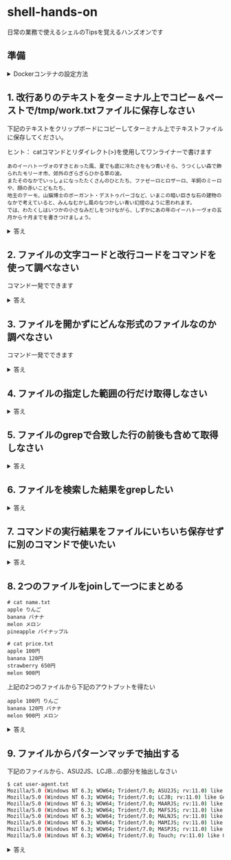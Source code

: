 # shell-hands-on
日常の業務で使えるシェルのTipsを覚えるハンズオンです

## 準備

<details>
<summary>Dockerコンテナの設定方法</summary>

dockerでCentOS7のコンテナを立ち上げましょう。`-it`オプション指定でコンテナの中にログインします。

```sh
# 「centos:7.7.1908」イメージからコンテナを起動してbashを実行する
# --rmオプションを指定しているので実行が終わったらコンテナは削除され残りません。
docker run -it --rm centos:7.7.1908 /bin/bash
```

ログインしたらまず必要なコマンドをインストールしてください

```sh
yum install -y epel-release && yum install -y nkf && yum install -y git && yum install -y file
```

このリポジトリをcloneしておいてください

```sh
git clone https://github.com/bookreadking/shell-hands-on.git
```

準備が出来たのでコマンドを試しましょう。
</details>

## 1. 改行ありのテキストをターミナル上でコピー＆ペーストで/tmp/work.txtファイルに保存しなさい

下記のテキストをクリップボードにコピーしてターミナル上でテキストファイルに保存してください。  

ヒント： catコマンドとリダイレクト(>)を使用してワンライナーで書けます

```
あのイーハトーヴォのすきとおった風、夏でも底に冷たさをもつ青いそら、うつくしい森で飾られたモリーオ市、郊外のぎらぎらひかる草の波。
またそのなかでいっしょになったたくさんのひとたち、ファゼーロとロザーロ、羊飼のミーロや、顔の赤いこどもたち、
地主のテーモ、山猫博士のボーガント・デストゥパーゴなど、いまこの暗い巨きな石の建物のなかで考えていると、みんなむかし風のなつかしい青い幻燈のように思われます。
では、わたくしはいつかの小さなみだしをつけながら、しずかにあの年のイーハトーヴォの五月から十月までを書きつけましょう。
```

<details>
<summary>答え</summary>

`ヒアドキュメント`という書き方で実現できます。

```sh
cat << EOF > /tmp/work.txt
あのイーハトーヴォのすきとおった風、夏でも底に冷たさをもつ青いそら、うつくしい森で飾られたモリーオ市、郊外のぎらぎらひかる草の波。
またそのなかでいっしょになったたくさんのひとたち、ファゼーロとロザーロ、羊飼のミーロや、顔の赤いこどもたち、
地主のテーモ、山猫博士のボーガント・デストゥパーゴなど、いまこの暗い巨きな石の建物のなかで考えていると、みんなむかし風のなつかしい青い幻燈のように思われます。
では、わたくしはいつかの小さなみだしをつけながら、しずかにあの年のイーハトーヴォの五月から十月までを書きつけましょう。
EOF
```

ファイル出力なしに、ヒアドキュメントだけをシンプルに書くとこうなります。
実行してみましょう。

```sh
<<HOGE
創業
令和元年
HOGE
```

`<<HOGE`から次に`HOGE`だけの行が出現するまでの文字列を**標準入力**として扱ってねという意味になりますが、この例ではその標準入力を何にも使ってないので
いきなり終わる感じになります。
最初の例では`EOF`のところが、次の例では`HOGE`なことに気づきましたか？  
これはどこまでがヒアドキュメントの終端かを示す目印でしかなく、どんな文字列でも良いのです。
catに標準入力を渡すと標準出力にそのまま出力することを利用して、それをファイルにリダイレクトすると改行ありでファイルに出力される寸法です。

応用で変数に突っ込むことも可能です。いちいちファイルを用意するのが面倒な場合に使ったりします。

```sh
# $()はバッククォートで囲ってコマンドを実行するのと同じ意味ですが、範囲がわかりやすいのでこちらの方がお勧め
MSG=$(cat<<EOS
hello
world
EOS
)
```

ただ、この例はzshだと改行になりましたが、bashだとhelloとworldの間が半角スペースになります。

より詳しい説明はこちら
https://qiita.com/take4s5i/items/e207cee4fb04385a9952
</details>

## 2. ファイルの文字コードと改行コードをコマンドを使って調べなさい

コマンド一発でできます

<details>
<summary>答え</summary>

```sh
nkf --guess /tmp/work.txt
```

実行すると下記のような出力が得られます
```ts
UTF-8 (LF)
```

`--guess`ファイルの中のバイトの並びを見て自動で判別しようとします。
UTF-8のBOM(0xEF,0xBB,0xBF)がファイルの先頭にあったらUTF-8だな、このバイトの並びが現れたらMS932だな、とかいう感じです。

ちなみに改行コードが混在した場合もちゃんと分かります。

```sh
echo -e "aaaa\nbbbb\r\ncccc"|nkf --guess
ASCII (MIXED NL)
```

</details>

## 3. ファイルを開かずにどんな形式のファイルなのか調べなさい

コマンド一発でできます

<details>
<summary>答え</summary>

```sh
file /tmp/work.txt
```

実行すると下記のような出力が得られます
```
/tmp/work.txt: UTF-8 Unicode text
```

[演習] 色々なファイルを調べてみよう

```sh
# file /dev/tty
/dev/tty: character special

# file /bin/sh
/bin/sh: symbolic link to `bash'

# file /bin/ls
/bin/ls: ELF 64-bit LSB executable, x86-64, version 1 (SYSV), dynamically linked (uses shared libs), for GNU/Linux 2.6.32, BuildID[sha1]=aaf05615b6c91d3cbb076af81aeff531c5d7dfd9, stripped
```

</details>

## 4. ファイルの指定した範囲の行だけ取得しなさい

<details>
<summary>答え</summary>

`sed -n 開始行,終了行p`で実現出来ます。

```
# sed -n 2,3p price.txt
banana 120円
strawberry 650円
```

</details>

## 5. ファイルのgrepで合致した行の前後も含めて取得しなさい

<details>
<summary>答え</summary>

`grep -A 前行数 -B 後行数`で実現出来ます。

```
$ grep freetype -A 2 -B 2 anaconda-post.log
No Match for argument: ethtool
No Match for argument: file
No Match for argument: freetype
No Match for argument: gettext
No Match for argument: gettext-libs
```
</details>

## 6. ファイルを検索した結果をgrepしたい

<details>
<summary>答え</summary>

```sh
$ find /etc -type f|xargs grep --color=auto CentOS
/etc/centos-release:CentOS Linux release 7.7.1908 (Core)
/etc/os-release:NAME="CentOS Linux"
/etc/os-release:PRETTY_NAME="CentOS Linux 7 (Core)"
/etc/os-release:CENTOS_MANTISBT_PROJECT="CentOS-7"
```

xargs自体は受け取った物を引数にコマンドを実行する

`ls | xargs grep あ` は `grep あ work.txt yum.log`のように動くイメージ

</details>

## 7. コマンドの実行結果をファイルにいちいち保存せずに別のコマンドで使いたい

<details>
<summary>答え</summary>

プロセス置換を使って実現可能

```sh
$ diff -y -W 10 <(for i in {1,2,3,4}; do echo $i; done) <(for i in {1,2,4,5}; do echo $i; done)
1	1
2	2
3   <
4	4
    >	5
```

</details>


## 8. 2つのファイルをjoinして一つにまとめる

```
# cat name.txt
apple りんご
banana バナナ
melon メロン
pineapple パイナップル

# cat price.txt
apple 100円
banana 120円
strawberry 650円
melon 900円
```

上記の2つのファイルから下記のアウトプットを得たい

```
apple 100円 りんご
banana 120円 バナナ
melon 900円 メロン
```

<details>
<summary>答え</summary>

デフォルトは１列目の値が合致する行をまとめてくれます。

```sh
# join <(sort price.txt) <(sort name.txt)
apple 100円 りんご
banana 120円 バナナ
melon 900円 メロン
```

</details>

## 9. ファイルからパターンマッチで抽出する
下記のファイルから、ASU2JS、LCJB...の部分を抽出しなさい

```sh
$ cat user-agent.txt
Mozilla/5.0 (Windows NT 6.3; WOW64; Trident/7.0; ASU2JS; rv:11.0) like Gecko
Mozilla/5.0 (Windows NT 6.3; WOW64; Trident/7.0; LCJB; rv:11.0) like Gecko
Mozilla/5.0 (Windows NT 6.3; WOW64; Trident/7.0; MAARJS; rv:11.0) like Gecko
Mozilla/5.0 (Windows NT 6.3; WOW64; Trident/7.0; MAFSJS; rv:11.0) like Gecko
Mozilla/5.0 (Windows NT 6.3; WOW64; Trident/7.0; MALNJS; rv:11.0) like Gecko
Mozilla/5.0 (Windows NT 6.3; WOW64; Trident/7.0; MAMIJS; rv:11.0) like Gecko
Mozilla/5.0 (Windows NT 6.3; WOW64; Trident/7.0; MASPJS; rv:11.0) like Gecko
Mozilla/5.0 (Windows NT 6.3; WOW64; Trident/7.0; Touch; rv:11.0) like Gecko
```

<details>
<summary>答え</summary>

awkのマッチで正規表現で取得する


```sh
# awk 'match($0, /Mozilla\/5.0 \(Windows NT 6\.3; WOW64; Trident\/7\.0; (.+); rv:11\.0) like Gecko/,a){print a[1]}' user-agent.txt
ASU2JS
LCJB
MAARJS
MAFSJS
MALNJS
MAMIJS
MASPJS
Touch
```
</details>
